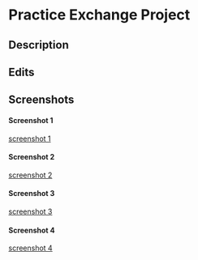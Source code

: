 # Practice Exchange Project

## Description

## Edits

## Screenshots

#### Screenshot 1
[screenshot 1](/screenshots/screenshot-2020-10-12-19-14-38.png)

#### Screenshot 2
[screenshot 2](/screenshots/screenshot-2020-10-12-19-14-56.png)

#### Screenshot 3
[screenshot 3](/screenshots/screenshot-2020-10-12-19-16-31.png)

#### Screenshot 4
[screenshot 4](/screenshots/screenshot-2020-10-12-19-17-29.png)